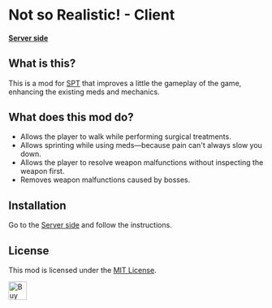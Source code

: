 # Not so Realistic! - Client

#### [Server side](https://github.com/viniHNS/Not-So-Realistic)

## What is this?

This is a mod for [SPT](https://www.sp-tarkov.com "The main goal of the project is to provide a single-player offline experience with ready-to-use progression for the official BSG client. Now you can play Escape From Tarkov while waiting for their servers to come back online, when you're offline, or if you need a break from cheaters.") that improves a little the gameplay of the game, enhancing the existing meds and mechanics.

## What does this mod do?


- Allows the player to walk while performing surgical treatments.
- Allows sprinting while using meds—because pain can't always slow you down.
- Allows the player to resolve weapon malfunctions without inspecting the weapon first.
- Removes weapon malfunctions caused by bosses.

## Installation

Go to the [Server side](https://github.com/viniHNS/Not-So-Realistic) and follow the instructions.


## License

This mod is licensed under the [MIT License](LICENSE).

<a href='https://ko-fi.com/Q5Q116JYQN' target='_blank'><img height='36' style='border:0px;height:36px;' src='https://storage.ko-fi.com/cdn/kofi3.png?v=6' border='0' alt='Buy Me a Coffee at ko-fi.com' /></a>
